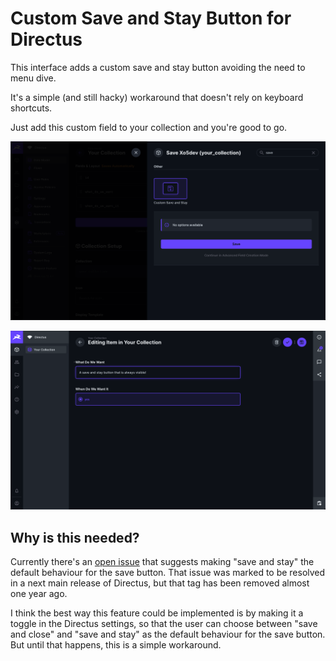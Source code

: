 # Custom Save and Stay Button for Directus

This interface adds a custom save and stay button avoiding the need to menu dive.

It's a simple (and still hacky) workaround that doesn't rely on keyboard shortcuts.

Just add this custom field to your collection and you're good to go.

![Add the custom hidden field to your collection](https://raw.githubusercontent.com/CiaccoDavide/directus-extension-custom-save-and-stay/refs/heads/main/screenshots/0_add_hidden_field_to_collection.png)

![Save and stay](https://raw.githubusercontent.com/CiaccoDavide/directus-extension-custom-save-and-stay/refs/heads/main/screenshots/1_save_and_stay.png)

## Why is this needed?

Currently there's an [open issue](https://github.com/directus/directus/issues/22883) that suggests making "save and stay" the default behaviour for the save button. That issue was marked to be resolved in a next main release of Directus, but that tag has been removed almost one year ago.

I think the best way this feature could be implemented is by making it a toggle in the Directus settings, so that the user can choose between "save and close" and "save and stay" as the default behaviour for the save button. But until that happens, this is a simple workaround.
